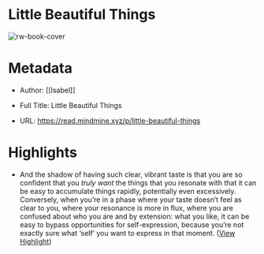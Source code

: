 # Little Beautiful Things

![rw-book-cover](https://substackcdn.com/image/fetch/w_1200,h_600,c_fill,f_jpg,q_auto:good,fl_progressive:steep,g_auto/https%3A%2F%2Fsubstack-post-media.s3.amazonaws.com%2Fpublic%2Fimages%2F5540dcf7-b1fd-47ca-94dd-492f6e6c411f_1213x901.jpeg)

# Metadata
- Author: [[Isabel]]
- Full Title: Little Beautiful Things

- URL: https://read.mindmine.xyz/p/little-beautiful-things

# Highlights
- And the shadow of having such clear, vibrant taste is that you are so confident that you *truly want* the things that you resonate with that it can be easy to accumulate things rapidly, potentially even excessively. Conversely, when you’re in a phase where your taste doesn’t feel as clear to you, where your resonance is more in flux, where you are confused about who you are and by extension: what you like, it can be easy to bypass opportunities for self-expression, because you’re not exactly sure what ‘self’ you want to express in that moment. ([View Highlight](https://read.readwise.io/read/01hx96v6g3zcmcec4nm2rmvrm6))
